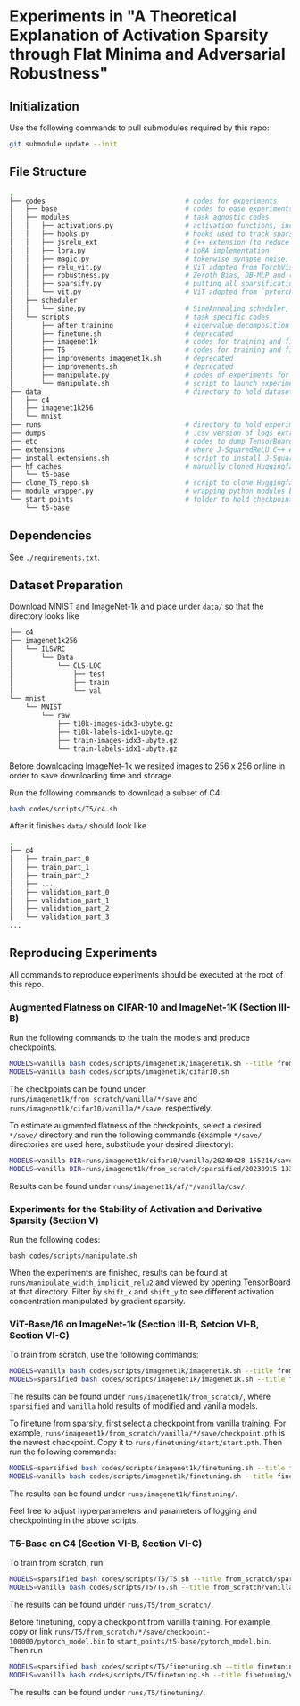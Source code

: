 # Experiments in "A Theoretical Explanation of Activation Sparsity through Flat Minima and Adversarial Robustness"

## Initialization

Use the following commands to pull submodules required by this repo:
```bash
git submodule update --init
```

## File Structure

```bash
.
├── codes                                   # codes for experiments
│   ├── base                                # codes to ease experiments
│   ├── modules                             # task agnostic codes
│   │   ├── activations.py                  # activation functions, including J-SquaredReLU
│   │   ├── hooks.py                        # hooks used to track sparsities, spectral increase, etc.
│   │   ├── jsrelu_ext                      # C++ extension (to reduce overhead) of J-SquaredReLU
│   │   ├── lora.py                         # LoRA implementation
│   │   ├── magic.py                        # tokenwise synapse noise, not used in experiments
│   │   ├── relu_vit.py                     # ViT adopted from TorchVision but with customized activation functions
│   │   ├── robustness.py                   # Zeroth Bias, DB-MLP and restricted LayerNorm
│   │   ├── sparsify.py                     # putting all sparsification methods together for easier use
│   │   └── vit.py                          # ViT adopted from `pytorch-vit`, deprecated
│   ├── scheduler                           
│   │   └── sine.py                         # SineAnnealing scheduler, previously designed for GELU adaptation in finetuning, deprecated
│   └── scripts                             # task specific codes
│       ├── after_training                  # eigenvalue decomposition to demonstrate spectral concentration
│       ├── finetune.sh                     # deprecated
│       ├── imagenet1k                      # codes for training and finetuning ViT-Base on ImageNet-1k
│       ├── T5                              # codes for training and finetuning T5 on C4
│       ├── improvements_imagenet1k.sh      # deprecated
│       ├── improvements.sh                 # deprecated
│       ├── manipulate.py                   # codes of experiments for validation, i.e., manipulating activation sparsity through gradient sparsity
│       └── manipulate.sh                   # script to launch experiments for validation
├── data                                    # directory to hold datasets
│   ├── c4
│   ├── imagenet1k256 
│   └── mnist
├── runs                                    # directory to hold experiments logs and checkpoints
├── dumps                                   # .csv version of logs extracted from TensorBoard databases
├── etc                                     # codes to dump TensorBoard logs in order to produce dumps/
├── extensions                              # where J-SquaredReLU C++ extension is installed
├── install_extensions.sh                   # script to install J-SquaredReLU C++ extension
├── hf_caches                               # manually cloned Huggingface repos
│   └── t5-base
├── clone_T5_repo.sh                        # script to clone Huggingface repos
├── module_wrapper.py                       # wrapping python modules because we use relative imports
└── start_points                            # folder to hold checkpoints from which finetuning starts
    └── t5-base
```

## Dependencies

See `./requirements.txt`.

## Dataset Preparation

Download MNIST and ImageNet-1k and place under `data/` so that the directory looks like

```bash
├── c4
├── imagenet1k256
│   └── ILSVRC
│       └── Data
│           └── CLS-LOC
│               ├── test
│               ├── train
│               └── val
└── mnist
    └── MNIST
        └── raw
            ├── t10k-images-idx3-ubyte.gz
            ├── t10k-labels-idx1-ubyte.gz
            ├── train-images-idx3-ubyte.gz
            └── train-labels-idx1-ubyte.gz
```

Before downloading ImageNet-1k we resized images to 256 x 256 online in order to save downloading time and storage.

Run the following commands to download a subset of C4:

```bash
bash codes/scripts/T5/c4.sh
```

After it finishes `data/` should look like

```bash
.
├── c4
│   ├── train_part_0
│   ├── train_part_1
│   ├── train_part_2
│   ├── ...
│   ├── validation_part_0
│   ├── validation_part_1
│   ├── validation_part_2
│   └── validation_part_3
...
```

## Reproducing Experiments

All commands to reproduce experiments should be executed at the root of this repo.

### Augmented Flatness on CIFAR-10 and ImageNet-1K (Section III-B)

Run the following commands to the train the models and produce checkpoints.
```bash
MODELS=vanilla bash codes/scripts/imagenet1k/imagenet1k.sh --title from_scratch
MODELS=vanilla bash codes/scripts/imagenet1k/cifar10.sh
```
The checkpoints can be found under `runs/imagenet1k/from_scratch/vanilla/*/save` and `runs/imagenet1k/cifar10/vanilla/*/save`, respectively.

To estimate augmented flatness of the checkpoints, select a desired `*/save/` directory and run the following commands (example `*/save/` directories are used here, substitude your desired directory):
```bash
MODELS=vanilla DIR=runs/imagenet1k/cifar10/vanilla/20240428-155216/save/ bash codes/scripts/augmented_flatness_cifar10.sh --title augmented_flatness_cifar10
MODELS=vanilla DIR=runs/imagenet1k/from_scratch/sparsified/20230915-133443/save/ bash codes/scripts/augmented_flatness.sh --title augmented_flatness_imagenet_1k_vanilla
```
Results can be found under `runs/imagenet1k/af/*/vanilla/csv/`.

### Experiments for the Stability of Activation and Derivative Sparsity (Section V) 

Run the following codes:

```
bash codes/scripts/manipulate.sh
```

When the experiments are finished, results can be found at `runs/manipulate_width_implicit_relu2` and viewed by opening TensorBoard at that directory. Filter by `shift_x` and `shift_y` to see different activation concentration manipulated by gradient sparsity.

### ViT-Base/16 on ImageNet-1k (Section III-B, Setcion VI-B, Section VI-C)

To train from scratch, use the following commands:

```bash
MODELS=vanilla bash codes/scripts/imagenet1k/imagenet1k.sh --title from_scratch
MODELS=sparsified bash codes/scripts/imagenet1k/imagenet1k.sh --title from_scratch
```

The results can be found under `runs/imagenet1k/from_scratch/`, where `sparsified` and `vanilla` hold results of modified and vanilla models.

To finetune from sparsity, first select a checkpoint from vanilla training. For example, `runs/imagenet1k/from_scratch/vanilla/*/save/checkpoint.pth` is the newest checkpoint. Copy it to `runs/finetuning/start/start.pth`. Then run the following commands:
```bash
MODELS=sparsified bash codes/scripts/imagenet1k/finetuning.sh --title finetuning
MODELS=vanilla bash codes/scripts/imagenet1k/finetuning.sh --title finetuning
```
The results can be found under `runs/imagenet1k/finetuning/`.

Feel free to adjust hyperparameters and parameters of logging and checkpointing in the above scripts.

### T5-Base on C4 (Section VI-B, Section VI-C)

To train from scratch, run
```bash
MODELS=sparsified bash codes/scripts/T5/T5.sh --title from_scratch/sparsified
MODELS=vanilla bash codes/scripts/T5/T5.sh --title from_scratch/vanilla
```
The results can be found under `runs/T5/from_scratch/`.

Before finetuning, copy a checkpoint from vanilla training. For example, copy or link `runs/T5/from_scratch/*/save/checkpoint-100000/pytorch_model.bin` to `start_points/t5-base/pytorch_model.bin`. Then run
```bash
MODELS=sparsified bash codes/scripts/T5/finetuning.sh --title finetuning/sparsified
MODELS=vanilla bash codes/scripts/T5/finetuning.sh --title finetuning/vanilla
```
The results can be found under `runs/T5/finetuning/`.